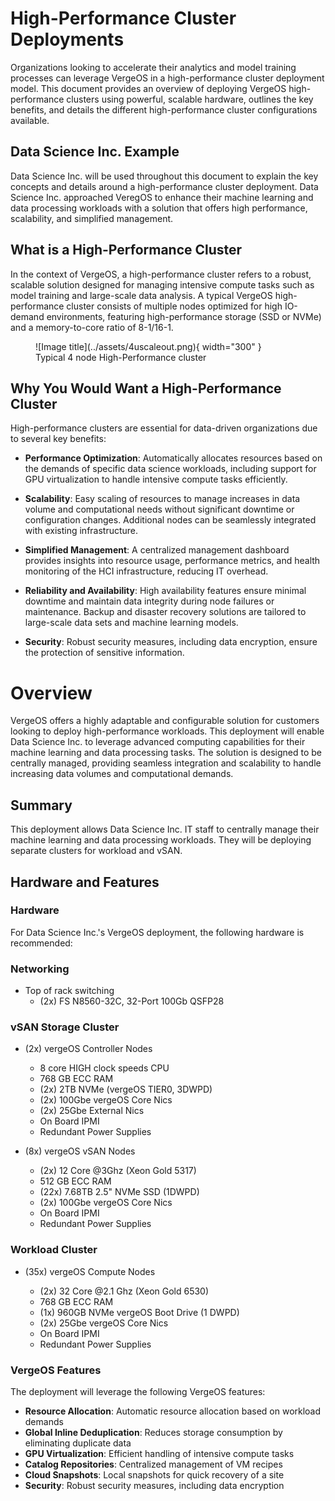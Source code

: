 # High-Performance Cluster Deployments


Organizations looking to accelerate their analytics and model training processes can leverage VergeOS in a high-performance cluster deployment model. This document provides an overview of deploying VergeOS high-performance clusters using powerful, scalable hardware, outlines the key benefits, and details the different high-performance cluster configurations available.


## Data Science Inc. Example


Data Science Inc. will be used throughout this document to explain the key concepts and details around a high-performance cluster deployment. Data Science Inc. approached VeregOS to enhance their machine learning and data processing workloads with a solution that offers high performance, scalability, and simplified management.


## What is a High-Performance Cluster


In the context of VergeOS, a high-performance cluster refers to a robust, scalable solution designed for managing intensive compute tasks such as model training and large-scale data analysis. A typical VergeOS high-performance cluster consists of multiple nodes optimized for high IO-demand environments, featuring high-performance storage (SSD or NVMe) and a memory-to-core ratio of 8-1/16-1.


<figure markdown="span">
 ![Image title](../assets/4uscaleout.png){ width="300" }
 <figcaption>Typical 4 node High-Performance cluster</figcaption>
</figure>


## Why You Would Want a High-Performance Cluster


High-performance clusters are essential for data-driven organizations due to several key benefits:


* **Performance Optimization**: Automatically allocates resources based on the demands of specific data science workloads, including support for GPU virtualization to handle intensive compute tasks efficiently.


* **Scalability**: Easy scaling of resources to manage increases in data volume and computational needs without significant downtime or configuration changes. Additional nodes can be seamlessly integrated with existing infrastructure.


* **Simplified Management**: A centralized management dashboard provides insights into resource usage, performance metrics, and health monitoring of the HCI infrastructure, reducing IT overhead.


* **Reliability and Availability**: High availability features ensure minimal downtime and maintain data integrity during node failures or maintenance. Backup and disaster recovery solutions are tailored to large-scale data sets and machine learning models.


* **Security**: Robust security measures, including data encryption, ensure the protection of sensitive information.


# Overview


VergeOS offers a highly adaptable and configurable solution for customers looking to deploy high-performance workloads. This deployment will enable Data Science Inc. to leverage advanced computing capabilities for their machine learning and data processing tasks. The solution is designed to be centrally managed, providing seamless integration and scalability to handle increasing data volumes and computational demands.




## Summary


This deployment allows Data Science Inc. IT staff to centrally manage their machine learning and data processing workloads. They will be deploying separate clusters for workload and vSAN.


## Hardware and Features


### Hardware
For Data Science Inc.'s VergeOS deployment, the following hardware is recommended:


### Networking


- Top of rack switching
   * (2x) FS N8560-32C, 32-Port 100Gb QSFP28


### vSAN Storage Cluster


- (2x) vergeOS Controller Nodes


   * 8 core HIGH clock speeds CPU
   * 768 GB ECC RAM
   * (2x) 2TB NVMe (vergeOS TIER0, 3DWPD)
   * (2x) 100Gbe vergeOS Core Nics
   * (2x) 25Gbe External Nics
   * On Board IPMI
   * Redundant Power Supplies


- (8x) vergeOS vSAN Nodes


   * (2x) 12 Core @3Ghz (Xeon Gold 5317)
   * 512 GB ECC RAM
   * (22x) 7.68TB 2.5" NVMe SSD (1DWPD)
   * (2x) 100Gbe vergeOS Core Nics
   * On Board IPMI
   * Redundant Power Supplies


### Workload Cluster


- (35x) vergeOS Compute Nodes


   * (2x) 32 Core @2.1 Ghz (Xeon Gold 6530)
   * 768 GB ECC RAM
   * (1x) 960GB NVMe vergeOS Boot Drive (1 DWPD)
   * (2x) 25Gbe vergeOS Core Nics
   * On Board IPMI
   * Redundant Power Supplies


### VergeOS Features
The deployment will leverage the following VergeOS features:


* **Resource Allocation**: Automatic resource allocation based on workload demands
* **Global Inline Deduplication**: Reduces storage consumption by eliminating duplicate data
* **GPU Virtualization**: Efficient handling of intensive compute tasks
* **Catalog Repositories**: Centralized management of VM recipes
* **Cloud Snapshots**: Local snapshots for quick recovery of a site
* **Security**: Robust security measures, including data encryption



